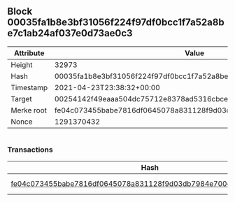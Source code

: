 ## Block 00035fa1b8e3bf31056f224f97df0bcc1f7a52a8be7c1ab24af037e0d73ae0c3

Attribute | Value
--- | ---
Height | 32973
Hash | 00035fa1b8e3bf31056f224f97df0bcc1f7a52a8be7c1ab24af037e0d73ae0c3
Timestamp | 2021-04-23T23:38:32+00:00
Target | 00254142f49eaaa504dc75712e8378ad5316cbcead634704b3734b6271167cc4
Merke root | fe04c073455babe7816df0645078a831128f9d03db7984e700dd984e73a29108
Nonce | 1291370432

```

```

### Transactions

Hash | Amount
--- | ---
[fe04c073455babe7816df0645078a831128f9d03db7984e700dd984e73a29108](fe04c073455babe7816df0645078a831128f9d03db7984e700dd984e73a29108.md) | 10.00000000 SKEPTI 
